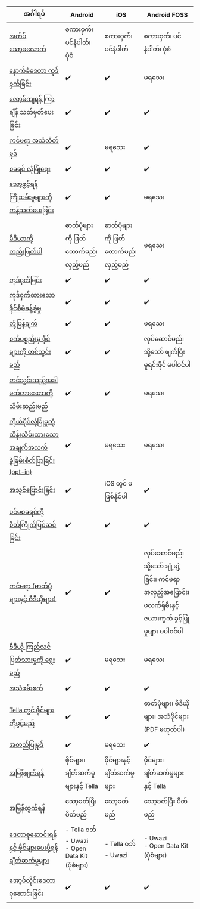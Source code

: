 
| **အင်္ဂါရပ်** | **Android**| **iOS** | **Android FOSS** |
|------|------|-----|-----|
|[အက်ပ် သော့ခလောက်](/features#app-lock)| စကားဝှက်၊ ပင်နံပါတ်၊ ပုံစံ|စကားဝှက်၊ ပင်နံပါတ် | စကားဝှက်၊ ပင်နံပါတ်၊ ပုံစံ |
|[နောက်ခံဒေတာ ကုဒ်ဝှက်ခြင်း](/features#background-encryption) | ✔️ | ✔️| မရသေး |
|[လော့ခ်ကျရန် ကြာချိန် သတ်မှတ်ပေးခြင်း](/features#lock-timeout-configuration)| ✔️| ✔️| ✔️ |
|[ကင်မရာ အသံတိတ်မုဒ်](/features#camera-silent-mode)| ✔️| မရသေး| ✔️ |
| [စခရင် လုံခြုံရေး](/features#screen-security)| ✔️| ✔️| ✔️ |
| [သော့ဖွင့်ရန် ကြိုးပမ်းမှုများကို ကန့်သတ်ပေးခြင်း](features#restrict-unlocking-attempts)| ✔️| ✔️| မရသေး |
| [မီဒီယာကို တည်းဖြတ်ပါ](/features#edit-media)| ဓာတ်ပုံများကို ဖြတ်တောက်မည်၊ လှည့်မည်| ဓာတ်ပုံများကို ဖြတ်တောက်မည်၊ လှည့်မည်| မရသေး |
| [ကုဒ်ဝှက်ခြင်း](/features#encryption)| ✔️| ✔️| ✔️ |
| [ကုဒ်ဝှက်ထားသော ဖိုင်စီမံခန့်ခွဲမှု](/features#file-management)| ✔️ | ✔️ | ✔️ |
| [တုံ့ပြန်ချက်](/features#feedback) | ✔️ | ✔️ | မရသေး |
| [စက်ပစ္စည်းမှ ဖိုင်များကို တင်သွင်းမည်](/features#import-files-from-device)| ✔️ | ✔️ | လုပ်ဆောင်မည်၊ သို့သော် ဖျက်ပြီးမူရင်းဖိုင် မပါဝင်ပါ |
| [တင်သွင်းသည့်အခါ မက်တာဒေတာကို သိမ်းဆည်းမည်](/features#preserve-metadata-when-importing)| ✔️ | ✔️ | မရသေး |
| [ကိုယ်ပိုင်လုံခြုံမှုကို ထိန်းသိမ်းထားသော အချက်အလက်ခွဲခြမ်းစိတ်ဖြာခြင်း (opt-in)](/features#privacy-preserving-analytics)| ✔️ | မရသေး | မရသေး |
| [အသွင်ပြောင်းခြင်း](/features#camouflage) | ✔️ | iOS တွင် မဖြစ်နိုင်ပါ | ✔️ |
| [ပင်မစခရင်ကို စိတ်ကြိုက်ပြင်ဆင်ခြင်း](/features#homescreen-customization) | ✔️ | ✔️ | ✔️ |
| [ကင်မရာ (ဓာတ်ပုံများနှင့် ဗီဒီယိုများ)](/features#camera-photos-and-videos) | ✔️ | ✔️ | လုပ်‌ဆောင်မည်၊ သို့သော် ချုံ့ချဲ့ခြင်း၊ ကင်မရာ အလှည့်အပြောင်း၊ ဖလက်ရှ်မီးနှင့် ဇယားကွက် ခွင့်ပြုမှုများ မပါဝင်ပါ |
| [ဗီဒီယို ကြည်လင်ပြတ်သားမှုကို ရွေးမည်](/features#select-video-resolution) | ✔️ | မရသေး | မရသေး |
| [အသံဖမ်းစက်](/features#audio-recorder)| ✔️ | ✔️ | ✔️ |
| [Tella တွင် ဖိုင်များကိုဖွင့်မည်](/features#open-files-in-tella)| ✔️ | ✔️ | ဓာတ်ပုံများ၊ ဗီဒီယိုများ၊ အသံဖိုင်များ (PDF မဟုတ်ပါ) |
| [အတည်ပြုမုဒ်](/features#verification-mode)| ✔️ | မရသေး | ✔️ |
| [အမြန်ဖျက်ရန်](/features#quick-delete)| ဖိုင်များ၊ ချိတ်ဆက်မှုများနှင့် Tella | ဖိုင်များနှင့် ချိတ်ဆက်မှုများ  | ဖိုင်များ၊ ချိတ်ဆက်မှုများနှင့် Tella |
| [အမြန်ထွက်ရန်](/features#quick-exit)| သော့ခတ်ပြီး ပိတ်မည် | သော့ခတ်မည်  | သော့ခတ်ပြီး ပိတ်မည်  |
| [ဒေတာစုဆောင်းရန်နှင့် ဖိုင်များပေးပို့ရန် ချိတ်ဆက်မှုများ](/features#connecting-to-servers) | - Tella ဝဘ်<br />- Uwazi <br />- Open Data Kit (ပုံစံများ) | - Tella ဝဘ် <br />- Uwazi  | - Uwazi <br />- Open Data Kit (ပုံစံများ)  |
| [အော့ဖ်လိုင်းဒေတာစုဆောင်းခြင်း](/features#offline-data-collection) | ✔️ | ✔️ |  ✔️ |
